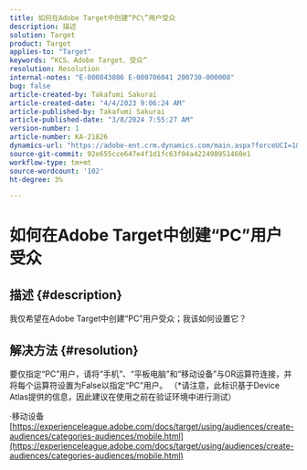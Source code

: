 ```yaml
---
title: 如何在Adobe Target中创建“PC\”用户受众
description: 描述
solution: Target
product: Target
applies-to: "Target"
keywords: “KCS、Adobe Target、受众”
resolution: Resolution
internal-notes: "E-000843086 E-000706041 200730-000008"
bug: false
article-created-by: Takafumi Sakurai
article-created-date: "4/4/2023 9:06:24 AM"
article-published-by: Takafumi Sakurai
article-published-date: "3/8/2024 7:55:27 AM"
version-number: 1
article-number: KA-21826
dynamics-url: "https://adobe-ent.crm.dynamics.com/main.aspx?forceUCI=1&pagetype=entityrecord&etn=knowledgearticle&id=e3ecdcf4-c7d2-ed11-a7c7-6045bd006ce9"
source-git-commit: 92e655cce647e4f1d1fc63f04a422498951460e1
workflow-type: tm+mt
source-wordcount: '102'
ht-degree: 3%

---
```


# 如何在Adobe Target中创建“PC”用户受众

## 描述 {#description}

我仅希望在Adobe Target中创建“PC”用户受众；我该如何设置它？

## 解决方法 {#resolution}


要仅指定“PC”用户，请将“手机”、“平板电脑”和“移动设备”与OR运算符连接，并将每个运算符设置为False以指定“PC”用户。 （\*请注意，此标识基于Device Atlas提供的信息，因此建议在使用之前在验证环境中进行测试）

·移动设备
[https://experienceleague.adobe.com/docs/target/using/audiences/create-audiences/categories-audiences/mobile.html](https://experienceleague.adobe.com/docs/target/using/audiences/create-audiences/categories-audiences/mobile.html)


